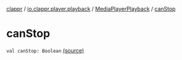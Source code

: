 [clappr](../../index.md) / [io.clappr.player.playback](../index.md) / [MediaPlayerPlayback](index.md) / [canStop](.)

# canStop

`val canStop: Boolean` [(source)](https://github.com/clappr/clappr-android/tree/dev/clappr/src/main/kotlin/io/clappr/player/playback/MediaPlayerPlayback.kt#L255)